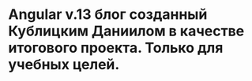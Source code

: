 # Angular v.13 блог созданный Кублицким Даниилом в качестве итогового проекта. Только для учебных целей.

